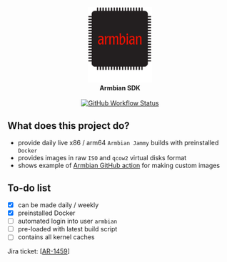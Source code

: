 <p align="center">
  <a href="#build-framework">
   <img src="https://raw.githubusercontent.com/armbian/build/master/.github/armbian-logo.png" alt="Armbian logo" width="144">
  </a>
  <br>
  <strong>Armbian SDK</strong><br>
<br>
<a href=https://github.com/armbian/sdk/releases/latest><img alt="GitHub Workflow Status" src="https://img.shields.io/github/v/release/armbian/sdk?label=Download&style=for-the-badge&logoColor=black"></a>
</p>




## What does this project do?

- provide daily live x86 / arm64 `Armbian Jammy` builds with preinstalled `Docker`
- provides images in raw `ISO` and `qcow2` virtual disks format
- shows example of [Armbian GitHub action](.github/workflows/action.yml) for making custom images

## To-do list

- [x] can be made daily / weekly
- [x] preinstalled Docker
- [ ] automated login into user `armbian`
- [ ] pre-loaded with latest build script
- [ ] contains all kernel caches

Jira ticket: [[AR-1459](https://armbian.atlassian.net/browse/AR-1459)]
